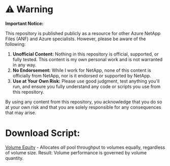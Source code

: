 # ⚠️ Warning

**Important Notice:**

This repository is published publicly as a resource for other Azure NetApp Files (ANF) and Azure specialists. However, please be aware of the following:

1. **Unofficial Content:** Nothing in this repository is official, supported, or fully tested. This content is my own personal work and is not warranted in any way.
2. **No Endorsement:** While I work for NetApp, none of this content is officially from NetApp, nor is it endorsed or supported by NetApp.
3. **Use at Your Own Risk:** Please use good judgment, test anything you'll run, and ensure you fully understand any code or scripts you use from this repository.

By using any content from this repository, you acknowledge that you do so at your own risk and that you are solely responsible for any consequences that may arise.

# Download Script:
[Volume Equity](https://github.com/tvanroo/public-anf-toolbox/blob/main/ANF%20QoS%20Volume%20Equity/ANF-QoS-Autoscale-VolumeEquity.ps1)
    - Allocates _all_ pool throughput to volumes equally, regardless of volume size. Result: Volume performance is governed by volume quantity.

